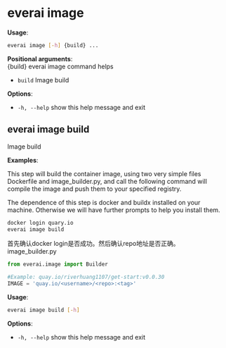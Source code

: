 # everai image
**Usage**:  
```bash
everai image [-h] {build} ...
```

**Positional arguments**:  
  {build}     everai image command helps  
* `build`     Image build

**Options**:  
* `-h, --help`  show this help message and exit  

## everai image build    
Image build  

**Examples**:  

This step will build the container image, using two very simple files Dockerfile and image_builder.py, and call the following command will compile the image and push them to your specified registry.  

The dependence of this step is docker and buildx installed on your machine. Otherwise we will have further prompts to help you install them.  
```bash
docker login quary.io  
everai image build
```

首先确认docker login是否成功。然后确认repo地址是否正确。  
image_builder.py
```python
from everai.image import Builder

#Example: quay.io/riverhuang1107/get-start:v0.0.30
IMAGE = 'quay.io/<username>/<repo>:<tag>'
```

**Usage**:  
```bash
everai image build [-h]
```
**Options**:  
  * `-h, --help`  show this help message and exit

